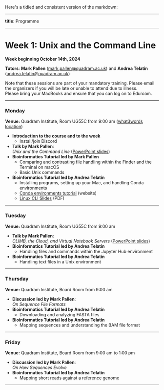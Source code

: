 Here's a tidied and consistent version of the markdown:

---

**title**: Programme

---

# Week 1: Unix and the Command Line

**Week beginning October 14th, 2024**

**Tutors**: **Mark Pallen** ([mark.pallen@quadram.ac.uk](mailto:mark.pallen@quadram.ac.uk)) and **Andrea Telatin** ([andrea.telatin@quadram.ac.uk](mailto:andrea.telatin@quadram.ac.uk))

Note that these sessions are part of your mandatory training. Please email the organizers if you will be late or unable to attend due to illness.  
Please bring your MacBooks and ensure that you can log on to Eduroam.

***

### Monday

**Venue:** Quadram Institute, Room UG55C from 9:00 am ([what3words location](https://what3words.com/bricks.areas.modern))

- **Introduction to the course and to the week**
  - Install/join Discord
- **Talk by Mark Pallen**:  
  _Unix and the Command Line_ ([PowerPoint slides](https://github.com/mmbdtp/mmbdtp.github.io/raw/gh-pages/githubio/2023_course/week_1/2023_Week1_Command_line_Unix.pptx))
- **Bioinformatics Tutorial led by Mark Pallen**
  - Comparing and contrasting file handling within the Finder and the Terminal on macOS
  - Basic Unix commands
- **Bioinformatics Tutorial led by Andrea Telatin**
  - Installing programs, setting up your Mac, and handling Conda environments
  - [Conda environments tutorial](https://telatin.github.io/microbiome-bioinformatics/Install-Miniconda/) (website)
  - [Linux CLI Slides](https://github.com/telatin/learn_bash/releases/download/2022/telatin-unix.pdf) (PDF)

***

### Tuesday

**Venue:** Quadram Institute, Room UG55C from 9:00 am

- **Talk by Mark Pallen**:  
  _CLIMB, the Cloud, and Virtual Notebook Servers_ ([PowerPoint slides](https://github.com/mmbdtp/mmbdtp.github.io/raw/gh-pages/githubio/2023_course/week_1/2023_Week1_CLIMB_cloud_notebooks.pptx))
- **Bioinformatics Tutorial led by Andrea Telatin**
  - Handling files and commands within the Jupyter Hub environment
- **Bioinformatics Tutorial led by Andrea Telatin**
  - Handling text files in a Unix environment

***

### Thursday

**Venue:** Quadram Institute, Board Room from 9:00 am

- **Discussion led by Mark Pallen**:  
  _On Sequence File Formats_
- **Bioinformatics Tutorial led by Andrea Telatin**
  - Downloading and analyzing FASTA files
- **Bioinformatics Tutorial led by Andrea Telatin**
  - Mapping sequences and understanding the BAM file format

***

### Friday

**Venue:** Quadram Institute, Board Room from 9:00 am to 1:00 pm

- **Discussion led by Mark Pallen**:  
  _On How Sequences Evolve_
- **Bioinformatics Tutorial led by Andrea Telatin**
  - Mapping short reads against a reference genome

***  
